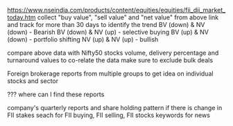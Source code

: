 https://www.nseindia.com/products/content/equities/equities/fii_dii_market_today.htm
collect "buy value", "sell value" and "net value" from above link and track for more than 30 days to identify the trend
BV (down) & NV (down) - Bearish
BV (down) & NV (up) - selective buying
BV (up) & NV (down) - portfolio shifting
NV (up) & NV (up) - bullish

compare above data with Nifty50 stocks volume, delivery percentage and turnaround values to co-relate the data 
make sure to exclude bulk deals

Foreign brokerage reports from multiple groups to get idea on individual stocks and sector

??? where can I find these reports

company's quarterly reports and share holding pattern if there is change in FII stakes
seach for FII buying, FII selling, FII stocks keywords for news